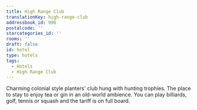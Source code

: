```yaml
---
title: High Range Club
translationKey: high-range-club
addressbook_id: 996
postalcode: ''
starcategories_id: ''
rooms: ''
draft: false
id: hotel
type: hotels
tags:
  - Hotels
  - High Range Club
---
```

Charming colonial style planters' club hung with hunting trophies. The place to stay to enjoy tea or gin in an old-world ambience. You can play billiards, golf, tennis or squash and the tariff is on full board.